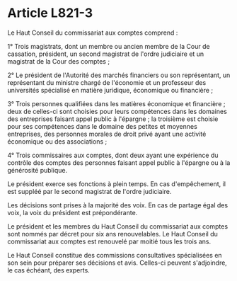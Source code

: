 # Article L821-3

<p>Le Haut Conseil du commissariat aux comptes comprend :</p><p>1° Trois magistrats, dont un membre ou ancien membre de la Cour de cassation, président, un second magistrat de l'ordre judiciaire et un magistrat de la Cour des comptes ; </p><p>2° Le président de l'Autorité des marchés financiers ou son représentant, un représentant du ministre chargé de l'économie et un professeur des universités spécialisé en matière juridique, économique ou financière ;</p><p>3° Trois personnes qualifiées dans les matières économique et financière ; deux de celles-ci sont choisies pour leurs compétences dans les domaines des entreprises faisant appel public à l'épargne ; la troisième est choisie pour ses compétences dans le domaine des petites et moyennes entreprises, des personnes morales de droit privé ayant une activité économique ou des associations ;</p><p>4° Trois commissaires aux comptes, dont deux ayant une expérience du contrôle des comptes des personnes faisant appel public à l'épargne ou à la générosité publique.</p><p>Le président exerce ses fonctions à plein temps. En cas d'empêchement, il est suppléé par le second magistrat de l'ordre judiciaire.</p><p>Les décisions sont prises à la majorité des voix. En cas de partage égal des voix, la voix du président est prépondérante.</p><p>Le président et les membres du Haut Conseil du commissariat aux comptes sont nommés par décret pour six ans renouvelables. Le Haut Conseil du commissariat aux comptes est renouvelé par moitié tous les trois ans.</p><p>Le Haut Conseil constitue des commissions consultatives spécialisées en son sein pour préparer ses décisions et avis. Celles-ci peuvent s'adjoindre, le cas échéant, des experts.</p>